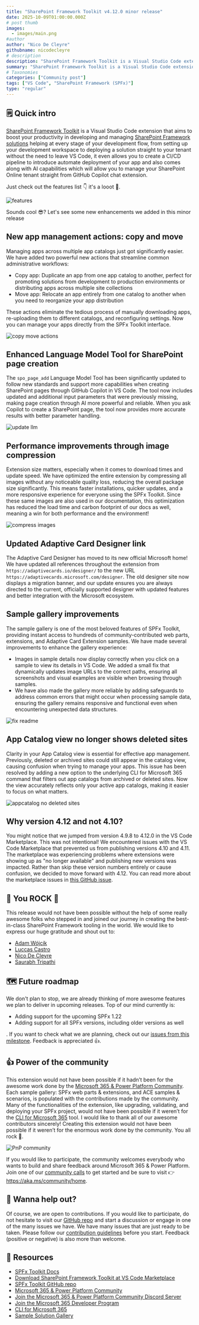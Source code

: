 ```yaml
---
title: "SharePoint Framework Toolkit v4.12.0 minor release"
date: 2025-10-09T01:00:00.000Z
# post thumb
images:
  - images/main.png
#author
author: "Nico De Cleyre"
githubname: nicodecleyre
# description
description: "SharePoint Framework Toolkit is a Visual Studio Code extension that aims to boost your productivity in developing and managing SharePoint Framework solutions helping at every stage of your development flow, from setting up your development workspace to deploying a solution straight to your tenant without the need to leave VS Code. With the SharePoint Framework, you can use modern web technologies and tools in your preferred development environment to build productive experiences and apps that are responsive and mobile-ready allowing you to create solutions to extend SharePoint, Microsoft Teams, Microsoft Viva Connections, Outlook, and Microsoft365.com."
summary: "SharePoint Framework Toolkit is a Visual Studio Code extension that aims to boost your productivity in developing and managing SharePoint Framework solutions, helping at every stage of your development flow, from setting up your development workspace to deploying a solution straight to your tenant without the need to leave VS Code. With the SharePoint Framework, you can use modern web technologies and tools in your preferred development environment to build productive experiences and apps that are responsive and mobile-ready, allowing you to create solutions to extend SharePoint, Microsoft Teams, Microsoft Viva Connections, Outlook, and Microsoft365.com."
# Taxonomies
categories: ["Community post"]
tags: ["VS Code", "SharePoint Framework (SPFx)"]
type: "regular"
---
```


## 🗒️ Quick intro

[SharePoint Framework Toolkit](https://marketplace.visualstudio.com/items?itemName=m365pnp.viva-connections-toolkit) is a Visual Studio Code extension that aims to boost your productivity in developing and managing [SharePoint Framework solutions](https://learn.microsoft.com/sharepoint/dev/spfx/sharepoint-framework-overview?WT.mc_id=m365-15744-cxa) helping at every stage of your development flow, from setting up your development workspace to deploying a solution straight to your tenant without the need to leave VS Code, it even allows you to create a CI/CD pipeline to introduce automate deployment of your app and also comes along with AI capabilities which will allow you to manage your SharePoint Online tenant straight from GitHub Copilot chat extension.

Just check out the features list 👇 it's a looot 🤯.

![features](images/features.png)

Sounds cool 😎? Let's see some new enhancements we added in this minor release

## New app management actions: copy and move

Managing apps across multiple app catalogs just got significantly easier. We have added two powerful new actions that streamline common administrative workflows:

- Copy app: Duplicate an app from one app catalog to another, perfect for promoting solutions from development to production environments or distributing apps across multiple site collections
- Move app: Relocate an app entirely from one catalog to another when you need to reorganize your app distribution

These actions eliminate the tedious process of manually downloading apps, re-uploading them to different catalogs, and reconfiguring settings. Now you can manage your apps directly from the SPFx Toolkit interface.

![copy move actions](images/copy-move-actions.png)

## Enhanced Language Model Tool for SharePoint page creation

The `spo_page_add` Language Model Tool has been significantly updated to follow new standards and support more capabilities when creating SharePoint pages through GitHub Copilot in VS Code. The tool now includes updated and additional input parameters that were previously missing, making page creation through AI more powerful and reliable. When you ask Copilot to create a SharePoint page, the tool now provides more accurate results with better parameter handling.

![update llm](images/update-llm.png)

## Performance improvements through image compression

Extension size matters, especially when it comes to download times and update speed. We have optimized the entire extension by compressing all images without any noticeable quality loss, reducing the overall package size significantly. This means faster installations, quicker updates, and a more responsive experience for everyone using the SPFx Toolkit. Since these same images are also used in our documentation, this optimization has reduced the load time and carbon footprint of our docs as well, meaning a win for both performance and the environment!

![compress images](images/compress-images.png)

## Updated Adaptive Card Designer link

The Adaptive Card Designer has moved to its new official Microsoft home! We have updated all references throughout the extension from `https://adaptivecards.io/designer/` to the new URL `https://adaptivecards.microsoft.com/designer`. The old designer site now displays a migration banner, and our update ensures you are always directed to the current, officially supported designer with updated features and better integration with the Microsoft ecosystem.

## Sample gallery improvements

The sample gallery is one of the most beloved features of SPFx Toolkit, providing instant access to hundreds of community-contributed web parts, extensions, and Adaptive Card Extension samples. We have made several improvements to enhance the gallery experience:
- Images in sample details now display correctly when you click on a sample to view its details in VS Code. We added a small fix that dynamically updates image URLs to the correct paths, ensuring all screenshots and visual examples are visible when browsing through samples.
- We have also made the gallery more reliable by adding safeguards to address common errors that might occur when processing sample data, ensuring the gallery remains responsive and functional even when encountering unexpected data structures.

![fix readme](images/fix-readme.png)

## App Catalog view no longer shows deleted sites

Clarity in your App Catalog view is essential for effective app management. Previously, deleted or archived sites could still appear in the catalog view, causing confusion when trying to manage your apps. This issue has been resolved by adding a new option to the underlying CLI for Microsoft 365 command that filters out app catalogs from archived or deleted sites. Now the view accurately reflects only your active app catalogs, making it easier to focus on what matters.

![appcatalog no deleted sites](images/appcatalog-no-deleted-sites.png)

## Why version 4.12 and not 4.10?

You might notice that we jumped from version 4.9.8 to 4.12.0 in the VS Code Marketplace. This was not intentional! We encountered issues with the VS Code Marketplace that prevented us from publishing versions 4.10 and 4.11. The marketplace was experiencing problems where extensions were showing up as "no longer available" and publishing new versions was impacted. Rather than skip these version numbers entirely or cause confusion, we decided to move forward with 4.12. You can read more about the marketplace issues in [this GitHub issue](https://github.com/microsoft/vsmarketplace/issues/1454).

## 👏 You ROCK 🤩

This release would not have been possible without the help of some really awesome folks who stepped in and joined our journey in creating the best-in-class SharePoint Framework tooling in the world. We would like to express our huge gratitude and shout out to:

- [Adam Wójcik](https://github.com/Adam-it)
- [Luccas Castro](https://github.com/DevPio)
- [Nico De Cleyre](https://github.com/nicodecleyre)
- [Saurabh Tripathi](https://github.com/Saurabh7019)

## 🗺️ Future roadmap

We don't plan to stop, we are already thinking of more awesome features we plan to deliver in upcoming releases. Top of our mind currently is:

- Adding support for the upcoming SPFx 1.22
- Adding support for all SPFx versions, including older versions as well

. If you want to check what we are planning, check out our [issues from this milestone](https://github.com/pnp/vscode-viva/milestone/6). Feedback is appreciated 👍.

## 👍 Power of the community

This extension would not have been possible if it hadn’t been for the awesome work done by the [Microsoft 365 & Power Platform Community](https://pnp.github.io/). Each sample gallery: SPFx web parts & extensions, and ACE samples & scenarios, is populated with the contributions made by the community. Many of the functionalities of the extension, like upgrading, validating, and deploying your SPFx project, would not have been possible if it weren’t for the [CLI for Microsoft 365](https://pnp.github.io/cli-microsoft365/) tool. I would like to thank all of our awesome contributors sincerely! Creating this extension would not have been possible if it weren’t for the enormous work done by the community. You all rock 🤩.

![PnP community](images/parker-pnp.png)

If you would like to participate, the community welcomes everybody who wants to build and share feedback around Microsoft 365 & Power Platform. Join one of our [community calls](https://pnp.github.io/#community) to get started and be sure to visit 👉 https://aka.ms/community/home.

## 🙋 Wanna help out?

Of course, we are open to contributions. If you would like to participate, do not hesitate to visit our [GitHub repo](https://github.com/pnp/vscode-viva) and start a discussion or engage in one of the many issues we have. We have many issues that are just ready to be taken. Please follow our [contribution guidelines](https://github.com/pnp/vscode-viva/blob/main/contributing.md) before you start.
Feedback (positive or negative) is also more than welcome.

## 🔗 Resources

- [SPFx Toolkit Docs](https://pnp.github.io/vscode-viva/)
- [Download SharePoint Framework Toolkit at VS Code Marketplace](https://marketplace.visualstudio.com/items?itemName=m365pnp.viva-connections-toolkit)
- [SPFx Toolkit GitHub repo](https://github.com/pnp/vscode-viva)
- [Microsoft 365 & Power Platform Community](https://pnp.github.io/#home)
- [Join the Microsoft 365 & Power Platform Community Discord Server](https://discord.gg/YtYrav2VGW)
- [Join the Microsoft 365 Developer Program](https://developer.microsoft.com/en-us/microsoft-365/dev-program)
- [CLI for Microsoft 365](https://pnp.github.io/cli-microsoft365/)
- [Sample Solution Gallery]( https://adoption.microsoft.com/en-us/sample-solution-gallery/)
